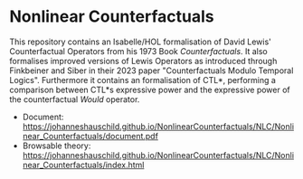 # Nonlinear Counterfactuals

This repository contains an Isabelle/HOL formalisation of David Lewis' Counterfactual Operators from his 1973 Book *Counterfactuals*.
It also formalises improved versions of Lewis Operators as introduced through Finkbeiner and Siber in their 2023 paper "Counterfactuals Modulo Temporal Logics".
Furthermore it contains an formalisation of CTL\*, performing a comparison between CTL\*s expressive power and the expressive power of the counterfactual *Would* operator.

- Document: https://johanneshauschild.github.io/NonlinearCounterfactuals/NLC/Nonlinear_Counterfactuals/document.pdf
- Browsable theory: https://johanneshauschild.github.io/NonlinearCounterfactuals/NLC/Nonlinear_Counterfactuals/index.html
